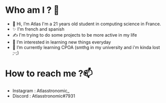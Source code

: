 # Who am I ? 🤔

- 👋 Hi, I’m Atlas I'm a 21 years old student in computing science in France.
- ✨ I'm french and spanish
- ✍️ I'm trying to do some projects to be more active in my life  
- 👀 I’m interested in learning new things everyday
- 🌱 I’m currently learning CPOA (smthg in my university and i'm kinda lost ;-;)


# How to reach me ?📫 

- Instagram : Atlasstronomic_
- Discord : Atlasstronomic#7931

